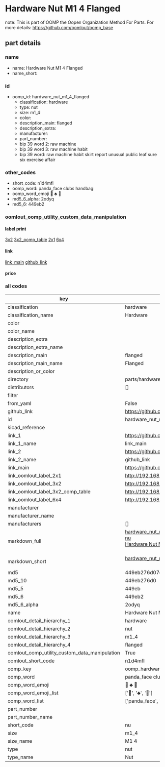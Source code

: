 # Hardware Nut M1 4 Flanged  

note: This is part of OOMP the Oopen Organization Method For Parts. For more details: https://github.com/oomlout/oomp_base

##  part details





### name
* name: Hardware Nut M1 4 Flanged
* name_short: 
### id
* oomp_id: hardware_nut_m1_4_flanged
  * classification: hardware
  * type: nut
  * size: m1_4
  * color: 
  * description_main: flanged
  * description_extra: 
  * manufacturer: 
  * part_number: 
  * bip 39 word 2: raw machine
  * bip 39 word 3: raw machine habit
  * bip 39 word: raw machine habit skirt report unusual public leaf sure six exercise affair

### other_codes
* short_code: n1d4mfl
* oomp_word: panda_face clubs handbag
* oomp_word_emoji :panda_face: :clubs: :handbag:
* md5_6_alpha: 2odyq
* md5_6: 449eb2






### oomlout_oomp_utility_custom_data_manipulation
#### label print
[3x2](http://192.168.1.245:1112/?label=oomp%202odyq)
[3x2_oomp_table](http://192.168.1.107:1112/?label=oomp%202odyq)
[2x1](http://192.168.1.242:1112/?label=oomp%202odyq)
[6x4](http://192.168.1.55:1112/?label=oomp%202odyq)    

#### link

[link_main](https://github.com/oomlout/oomlout_oomp_current_version_messy/tree/main/parts/hardware_nut_m1_4_flanged) [github_link](https://github.com/oomlout/oomlout_oomp_part_src/tree/main/parts/hardware_nut_m1_4_flanged)                             

#### price







### all codes 
| key | value |  
| --- | --- |  
| classification | hardware |  
| classification_name | Hardware |  
| color |  |  
| color_name |  |  
| description_extra |  |  
| description_extra_name |  |  
| description_main | flanged |  
| description_main_name | Flanged |  
| description_or_color |   |  
| directory | parts/hardware_nut_m1_4_flanged |  
| distributors | [] |  
| filter |  |  
| from_yaml | False |  
| github_link | https://github.com/oomlout/oomlout_oomp_part_src/tree/main/parts/hardware_nut_m1_4_flanged |  
| id | hardware_nut_m1_4_flanged |  
| kicad_reference |  |  
| link_1 | https://github.com/oomlout/oomlout_oomp_current_version_messy/tree/main/parts/hardware_nut_m1_4_flanged |  
| link_1_name | link_main |  
| link_2 | https://github.com/oomlout/oomlout_oomp_part_src/tree/main/parts/hardware_nut_m1_4_flanged |  
| link_2_name | github_link |  
| link_main | https://github.com/oomlout/oomlout_oomp_current_version_messy/tree/main/parts/hardware_nut_m1_4_flanged |  
| link_oomlout_label_2x1 | http://192.168.1.242:1112/?label=oomp%202odyq |  
| link_oomlout_label_3x2 | http://192.168.1.245:1112/?label=oomp%202odyq |  
| link_oomlout_label_3x2_oomp_table | http://192.168.1.107:1112/?label=oomp%202odyq |  
| link_oomlout_label_6x4 | http://192.168.1.55:1112/?label=oomp%202odyq |  
| manufacturer |  |  
| manufacturer_name |  |  
| manufacturers | [] |  
| markdown_full | [hardware_nut_m1_4_flanged](https://github.com/oomlout/oomlout_oomp_current_version_messy/tree/main/parts/hardware_nut_m1_4_flanged)<br>[nu](https://github.com/oomlout/oomlout_oomp_current_version_messy/tree/main/parts/hardware_nut_m1_4_flanged)<br>[Hardware Nut M1 4 Flanged](https://github.com/oomlout/oomlout_oomp_current_version_messy/tree/main/parts/hardware_nut_m1_4_flanged)<br><br> |  
| markdown_short | [hardware_nut_m1_4_flanged](https://github.com/oomlout/oomlout_oomp_current_version_messy/tree/main/parts/hardware_nut_m1_4_flanged)<br><br> |  
| md5 | 449eb276d07eb5a3b95b7caad0616594 |  
| md5_10 | 449eb276d0 |  
| md5_5 | 449eb |  
| md5_6 | 449eb2 |  
| md5_6_alpha | 2odyq |  
| name | Hardware Nut M1 4 Flanged |  
| oomlout_detail_hierarchy_1 | hardware |  
| oomlout_detail_hierarchy_2 | nut |  
| oomlout_detail_hierarchy_3 | m1_4 |  
| oomlout_detail_hierarchy_4 | flanged |  
| oomlout_oomp_utility_custom_data_manipulation | True |  
| oomlout_short_code | n1d4mfl |  
| oomp_key | oomp_hardware_nut_m1_4_flanged |  
| oomp_word | panda_face clubs handbag |  
| oomp_word_emoji | :panda_face: :clubs: :handbag: |  
| oomp_word_emoji_list | [':panda_face:', ':clubs:', ':handbag:'] |  
| oomp_word_list | ['panda_face', 'clubs', 'handbag'] |  
| part_number |  |  
| part_number_name |  |  
| short_code | nu |  
| size | m1_4 |  
| size_name | M1 4 |  
| type | nut |  
| type_name | Nut |  
